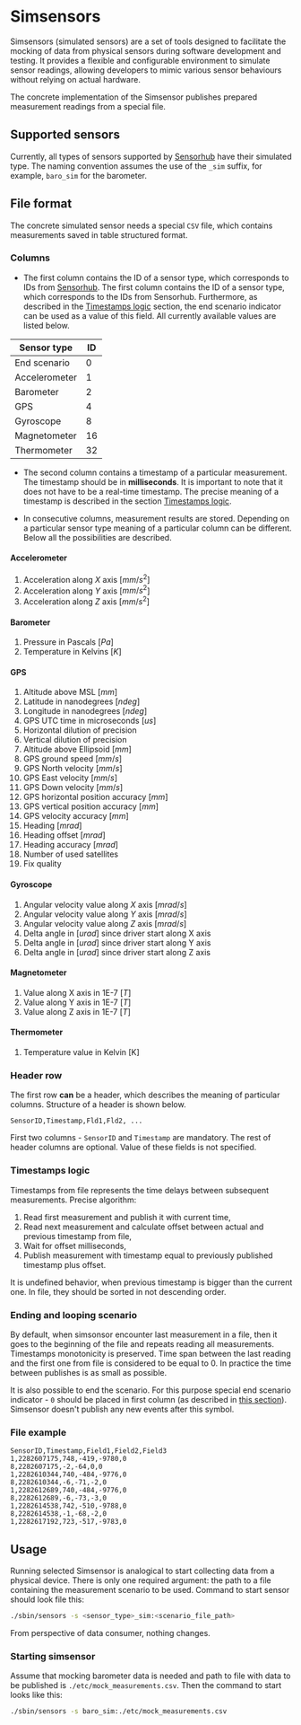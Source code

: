 # Simsensors

Simsensors (simulated sensors) are a set of tools designed to facilitate the mocking of data from physical sensors
during software development and testing. It provides a flexible and configurable environment to simulate sensor
readings, allowing developers to mimic various sensor behaviours without relying on actual hardware.

The concrete implementation of the Simsensor publishes prepared measurement readings from a special file.

## Supported sensors

Currently, all types of sensors supported by [Sensorhub](sensorhub.md) have their simulated type. The naming convention
assumes the use
of the `_sim` suffix, for example, `baro_sim` for the barometer.

## File format

The concrete simulated sensor needs a special `CSV` file, which contains measurements saved in table structured format.

### Columns

- The first column contains the ID of a sensor type, which corresponds to IDs from [Sensorhub](sensorhub.md). The first
column contains the ID of a sensor type, which corresponds to the IDs from Sensorhub. Furthermore, as described in the
[Timestamps logic](#timestamps-logic) section, the end scenario indicator can be used as a value of this field.
All currently available values are listed below.

| Sensor type   | ID |
|---------------|----|
| End scenario  |  0 |
| Accelerometer |  1 |
| Barometer     |  2 |
| GPS           |  4 |
| Gyroscope     |  8 |
| Magnetometer  | 16 |
| Thermometer   | 32 |

- The second column contains a timestamp of a particular measurement. The timestamp should be in **milliseconds**.
It is important to note that it does not have to be a real-time timestamp. The precise meaning of a timestamp
is described in the section [Timestamps logic](#timestamps-logic).

- In consecutive columns, measurement results are stored. Depending on a particular sensor type meaning of a particular
column can be different. Below all the possibilities are described.

#### Accelerometer

 1. Acceleration along $X$ axis [$mm/s^2$]
 1. Acceleration along $Y$ axis [$mm/s^2$]
 1. Acceleration along $Z$ axis [$mm/s^2$]

#### Barometer

 1. Pressure in Pascals [$Pa$]
 1. Temperature in Kelvins [$K$]

#### GPS

 1. Altitude above MSL [$mm$]
 1. Latitude in nanodegrees [$ndeg$]
 1. Longitude in nanodegrees [$ndeg$]
 1. GPS UTC time in microseconds [$us$]
 1. Horizontal dilution of precision
 1. Vertical dilution of precision
 1. Altitude above Ellipsoid [$mm$]
 1. GPS ground speed [$mm/s$]
 1. GPS North velocity [$mm/s$]
 1. GPS East velocity [$mm/s$]
 1. GPS Down velocity [$mm/s$]
 1. GPS horizontal position accuracy [$mm$]
 1. GPS vertical position accuracy [$mm$]
 1. GPS velocity accuracy [$mm$]
 1. Heading [$mrad$]
 1. Heading offset [$mrad$]
 1. Heading accuracy [$mrad$]
 1. Number of used satellites
 1. Fix quality

#### Gyroscope

 1. Angular velocity value along $X$ axis [$mrad/s$]
 1. Angular velocity value along $Y$ axis [$mrad/s$]
 1. Angular velocity value along $Z$ axis [$mrad/s$]
 1. Delta angle in [$urad$] since driver start along X axis
 1. Delta angle in [$urad$] since driver start along Y axis
 1. Delta angle in [$urad$] since driver start along Z axis

#### Magnetometer

 1. Value along X axis in 1E-7 [$T$]
 1. Value along Y axis in 1E-7 [$T$]
 1. Value along Z axis in 1E-7 [$T$]

#### Thermometer

 1. Temperature value in Kelvin [K]

### Header row

The first row **can** be a header, which describes the meaning of particular columns. Structure of a header is shown
below.

```csv
SensorID,Timestamp,Fld1,Fld2, ...
```

First two columns - `SensorID` and `Timestamp` are mandatory. The rest of header columns are optional. Value of these
fields is not specified.

### Timestamps logic

Timestamps from file represents the time delays between subsequent measurements. Precise algorithm:

 1. Read first measurement and publish it with current time,
 1. Read next measurement and calculate offset between actual and previous timestamp from file,
 1. Wait for offset milliseconds,
 1. Publish measurement with timestamp equal to previously published timestamp plus offset.

It is undefined behavior, when previous timestamp is bigger than the current one. In file, they should be sorted in not
descending order.

### Ending and looping scenario

By default, when simsonsor encounter last measurement in a file, then it goes to the beginning of the file and repeats
reading all measurements. Timestamps monotonicity is preserved. Time span between the last reading and the first one
from file is considered to be equal to 0. In practice the time between publishes is as small as possible.

It is also possible to end the scenario. For this purpose special end scenario indicator - `0` should be placed in
first column (as described in [this section](#columns)). Simsensor doesn't publish any new events after this symbol.

### File example

```csv
SensorID,Timestamp,Field1,Field2,Field3
1,2282607175,748,-419,-9780,0
8,2282607175,-2,-64,0,0
1,2282610344,740,-484,-9776,0
8,2282610344,-6,-71,-2,0
1,2282612689,740,-484,-9776,0
8,2282612689,-6,-73,-3,0
1,2282614538,742,-510,-9788,0
8,2282614538,-1,-68,-2,0
1,2282617192,723,-517,-9783,0
```

## Usage

Running selected Simsensor is analogical to start collecting data from a physical device. There is only one required
argument: the path to a file containing the measurement scenario to be used. Command to start sensor should look file
this:

```bash
./sbin/sensors -s <sensor_type>_sim:<scenario_file_path>
```

From perspective of data consumer, nothing changes.

### Starting simsensor

Assume that mocking barometer data is needed and path to file with data to be published is
`./etc/mock_measurements.csv`. Then the command to start looks like this:

```bash
./sbin/sensors -s baro_sim:./etc/mock_measurements.csv
```
